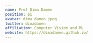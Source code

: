```yaml
---
name: Prof Dima Damen
position: pi
avatar: dima_damen.jpeg
twitter: dimadamen
affiliation: Computer Vision and ML
website: https://dimadamen.github.io/
---
```

